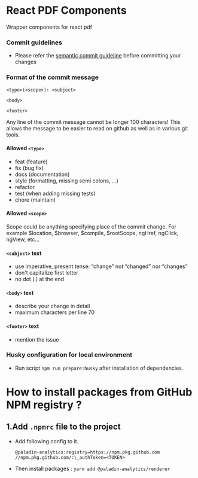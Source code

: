 # React PDF Components

Wrapper components for react pdf

### Commit guidelines

- Please refer the [semantic commit guideline](https://www.conventionalcommits.org/en/v1.0.0/#summary) before committing your changes

### Format of the commit message

```
<type>(<scope>): <subject>

<body>

<footer>
```

Any line of the commit message cannot be longer 100 characters! This allows the message to be easier to read on github as well as in various git tools.

#### Allowed `<type>`

- feat (feature)
- fix (bug fix)
- docs (documentation)
- style (formatting, missing semi colons, …)
- refactor
- test (when adding missing tests)
- chore (maintain)

#### Allowed `<scope>`

Scope could be anything specifying place of the commit change. For example $location, $browser, $compile, $rootScope, ngHref, ngClick, ngView, etc...

#### `<subject>` text

- use imperative, present tense: “change” not “changed” nor “changes”
- don't capitalize first letter
- no dot (.) at the end

#### `<body>` text

- describe your change in detail
- maximum characters per line 70

#### `<footer>` text

- mention the issue

### Husky configuration for local environment

- Run script `npm run prepare:husky` after installation of dependencies.

# How to install packages from GitHub NPM registry ?

## 1.Add `.npmrc` file to the project

- Add following config to it.

      @paladin-analytics:registry=https://npm.pkg.github.com
      //npm.pkg.github.com/:\_authToken=<TOKEN>

- Then install packages : `yarn add @paladin-analytics/renderer`
